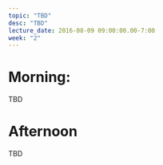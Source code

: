 ```yaml
---
topic: "TBD"
desc: "TBD"
lecture_date: 2016-08-09 09:00:00.00-7:00
week: "2"
---
```



# Morning:

TBD

# Afternoon

TBD
